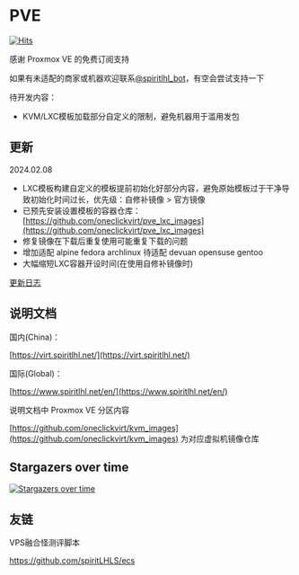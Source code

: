 # PVE

[![Hits](https://hits.seeyoufarm.com/api/count/incr/badge.svg?url=https%3A%2F%2Fgithub.com%2FspiritLHLS%2Fpve&count_bg=%2379C83D&title_bg=%23555555&icon=&icon_color=%23E7E7E7&title=hits&edge_flat=false)](https://hits.seeyoufarm.com)

感谢 Proxmox VE 的免费订阅支持

如果有未适配的商家或机器欢迎联系[@spiritlhl_bot](https://t.me/spiritlhl_bot)，有空会尝试支持一下

待开发内容：

- KVM/LXC模板加载部分自定义的限制，避免机器用于滥用发包

## 更新

2024.02.08

- LXC模板构建自定义的模板提前初始化好部分内容，避免原始模板过于干净导致初始化时间过长，优先级：自修补镜像 > 官方镜像
- 已预先安装设置模板的容器仓库：[https://github.com/oneclickvirt/pve_lxc_images](https://github.com/oneclickvirt/pve_lxc_images)
- 修复镜像在下载后重复使用可能重复下载的问题
- 增加适配 alpine fedora archlinux 待适配 devuan opensuse gentoo
- 大幅缩短LXC容器开设时间(在使用自修补镜像时)

[更新日志](CHANGELOG.md)

## 说明文档

国内(China)：

[https://virt.spiritlhl.net/](https://virt.spiritlhl.net/)

国际(Global)：

[https://www.spiritlhl.net/en/](https://www.spiritlhl.net/en/)

说明文档中 Proxmox VE 分区内容

[https://github.com/oneclickvirt/kvm_images](https://github.com/oneclickvirt/kvm_images) 为对应虚拟机镜像仓库

## Stargazers over time

[![Stargazers over time](https://starchart.cc/spiritLHLS/pve.svg)](https://starchart.cc/spiritLHLS/pve)

## 友链

VPS融合怪测评脚本

https://github.com/spiritLHLS/ecs
